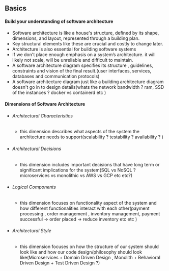 ## Basics
#### Build your understanding of software architecture
- Software architecture is like a house's structure, defined by its shape, dimensions, and layout, represented through a building plan. 
- Key structural elements like these are crucial and costly to change later.
- Architecture is also essential for building software systems
- If we don't place enough emphasis on a  system’s architecture. it will likely not scale, will be unreliable and difficult to maintain.
- A software architecture diagram specifies its structure , guidelines, constraints and vision of the final result.(user interfaces, services, databases and communication protocols)
- A software architecture diagram just like a building architecture diagram doesn't go in to design details(whats the network bandwidth ? ram, SSD of the instances ? docker vs containerd etc )
#### Dimensions of Software Architecture
 - ###### Architectural Characteristics
	 -  this dimension describes what aspects of the system the architecture needs to support(scalability ? testability ? availability ? )
- ###### Architectural Decisions
	 -  this dimension includes important decisions that have long term or significant implications for the system(SQL vs NoSQL ? microservices vs monolithic vs AWS vs GCP etc etc?)
- ###### Logical Components
	 -  this dimension focuses on functionality aspect of the system and how different functionalities interact with each other(payment processing , order management , inventory management, payment successful -> order placed -> reduce inventory etc etc )
- ###### Architectural Style
	- this dimension focuses on how the structure of our system should look like and how our code design/philosophy should look like(Microservices + Domain Driven Design , Monolith + Behavioral Driven Design + Test Driven Design ?)

 
